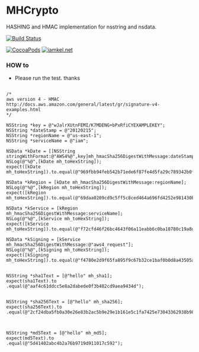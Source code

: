 # MHCrypto

HASHING and HMAC implementation for nsstring and nsdata. 

[![Build Status](https://travis-ci.org/michaelhenry/MHCrypto.svg?branch=master)](https://travis-ci.org/michaelhenry/MHCrypto)

[![CocoaPods](https://img.shields.io/cocoapods/v/MHCrypto.svg)]()
[![iamkel.net](https://img.shields.io/badge/website-iamkel.net-blue.svg)]()


### HOW to
- Please run the test. thanks

```objc

/*
aws version 4 - HMAC
http://docs.aws.amazon.com/general/latest/gr/signature-v4-examples.html
*/

NSString *key = @"wJalrXUtnFEMI/K7MDENG+bPxRfiCYEXAMPLEKEY";
NSString *dateStamp = @"20120215";
NSString *regionName = @"us-east-1";
NSString *serviceName = @"iam";

NSData *kDate = [[NSString stringWithFormat:@"AWS4%@",key]mh_hmacSha256DigestWithMessage:dateStamp];
NSLog(@"%@",[kDate mh_toHexString]);
expect([kDate mh_toHexString]).to.equal(@"969fbb94feb542b71ede6f87fe4d5fa29c789342b0f407474670f0c2489e0a0d");

NSData *kRegion = [kDate mh_hmacSha256DigestWithMessage:regionName];
NSLog(@"%@",[kRegion mh_toHexString]);
expect([kRegion mh_toHexString]).to.equal(@"69daa0209cd9c5ff5c8ced464a696fd4252e981430b10e3d3fd8e2f197d7a70c");

NSData *kService = [kRegion mh_hmacSha256DigestWithMessage:serviceName];
NSLog(@"%@",[kService mh_toHexString]);
expect([kService mh_toHexString]).to.equal(@"f72cfd46f26bc4643f06a11eabb6c0ba18780c19a8da0c31ace671265e3c87fa");

NSData *kSigning = [kService mh_hmacSha256DigestWithMessage:@"aws4_request"];
NSLog(@"%@",[kSigning mh_toHexString]);
expect([kSigning mh_toHexString]).to.equal(@"f4780e2d9f65fa895f9c67b32ce1baf0b0d8a43505a000a1a9e090d414db404d");


NSString *sha1Text = [@"hello" mh_sha1];
expect(sha1Text).to
.equal(@"aaf4c61ddcc5e8a2dabede0f3b482cd9aea9434d");


NSString *sha256Text = [@"hello" mh_sha256];
expect(sha256Text).to
.equal(@"2cf24dba5fb0a30e26e83b2ac5b9e29e1b161e5c1fa7425e73043362938b9824");


 
NSString *md5Text = [@"hello" mh_md5];
expect(md5Text).to
.equal(@"5d41402abc4b2a76b9719d911017c592");

```
